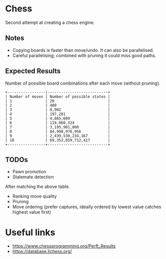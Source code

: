 # Chess

Second attempt at creating a chess engine.

## Notes

- Copying boards is faster than move/undo. It can also be parallelised.
- Careful parallelising; combined with pruning it could miss good paths.

## Expected Results

Number of possible board combinations after each move (without pruning).

```
+-----------------|---------------------------+
| Number of moves | Number of possible states |
| 1               | 20                        |
| 2               | 400                       |
| 3               | 8,902                     |
| 4               | 197,281                   |
| 5               | 4,865,609                 |
| 6               | 119,060,324               |
| 7               | 3,195,901,860             |
| 8               | 84,998,978,956            |
| 9               | 2,439,530,234,167         |
| 10              | 69,352,859,712,417        |
+-----------------+---------------------------+
```

## TODOs

- Pawn promotion
- Stalemate detection

After matching the above table.

- Ranking move quality
- Pruning
- Move ordering (prefer captures, ideally ordered by lowest value catches highest value first)

# Useful links

- https://www.chessprogramming.org/Perft_Results
- https://database.lichess.org/